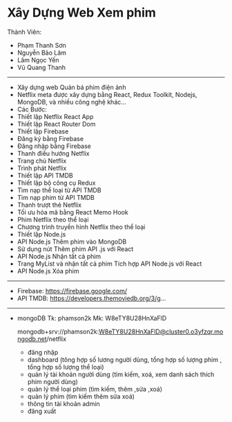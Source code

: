 # Xây Dựng Web Xem phim
Thành Viên:
+ Phạm Thanh Sơn
+ Nguyễn Bảo Lâm
+ Lâm Ngọc Yến
+ Vũ Quang Thanh
--------------------------------
+ Xây dựng web Quản bá phim điện ảnh
+ Netflix meta được xây dựng bằng React, Redux Toolkit, Nodejs, MongoDB, và nhiều công nghệ khác...
+ Các Bước:
+ Thiết lập Netflix React App
+ Thiết lập React Router Dom
+ Thiết lập Firebase
+ Đăng ký bằng Firebase
+ Đăng nhập bằng Firebase
+ Thanh điều hướng Netflix
+ Trang chủ Netflix
+ Trình phát Netflix
+ Thiết lập API TMDB
+ Thiết lập bộ công cụ Redux
+ Tìm nạp thể loại từ API TMDB
+ Tìm nạp phim từ API TMDB
+ Thanh trượt thẻ Netflix
+ Tối ưu hóa mã bằng React Memo Hook
+ Phim Netflix theo thể loại
+ Chương trình truyền hình Netflix theo thể loại
+ Thiết lập Node.js
+ API Node.js Thêm phim vào MongoDB
+ Sử dụng nút Thêm phim API .js với React
+ API Node.js Nhận tất cả phim
+ Trang MyList và nhận tất cả phim Tích hợp API Node.js với React
+ API Node.js Xóa phim
--------------------------------
+ Firebase: https://firebase.google.com/ 
+ API TMDB: https://developers.themoviedb.org/3/g... 
--------------------------------
+ mongoDB
    Tk: phamson2k
    Mk: W8eTY8U28HnXaFlD

    mongodb+srv://phamson2k:W8eTY8U28HnXaFlD@cluster0.o3yfzqr.mongodb.net/netflix

    + đăng nhập 
    + dashboard (tông hợp số lương người dùng, tổng hợp số lượng phim , tổng hợp số lượng thể loại)
    + quản lý tài khoản người dùng (tìm kiếm, xoá, xem danh sách thích phim người dùng)
    + quản lý thể loại phim  (tìm kiếm, thêm ,sửa ,xoá)
    + quản lý phim (tìm kiếm thêm sửa xoá)
    + thông tin tài khoản admin
    + đăng xuất
